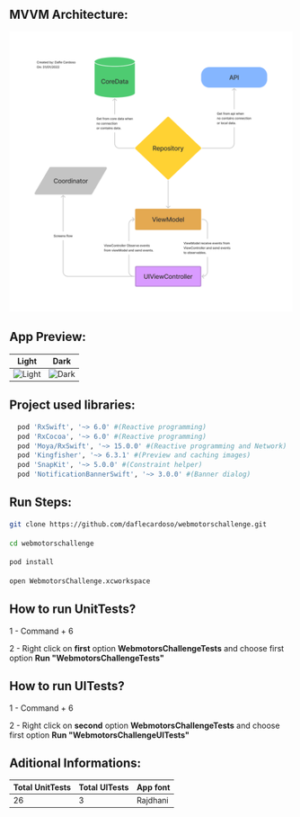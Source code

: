 ## MVVM Architecture:

![Architecture](https://github.com/daflecardoso/webmotorschallenge/blob/main/WebmotorsChallenge/architecture.png)

## App Preview:

| Light | Dark |
| ------------- | ------------- |
| ![Light](https://github.com/daflecardoso/webmotorschallenge/blob/main/light_mode.gif)| ![Dark](https://github.com/daflecardoso/webmotorschallenge/blob/main/dark_mode.gif) |

## Project used libraries:

```ruby
  pod 'RxSwift', '~> 6.0' #(Reactive programming)
  pod 'RxCocoa', '~> 6.0' #(Reactive programming)
  pod 'Moya/RxSwift', '~> 15.0.0' #(Reactive programming and Network)
  pod 'Kingfisher', '~> 6.3.1' #(Preview and caching images)
  pod 'SnapKit', '~> 5.0.0' #(Constraint helper)
  pod 'NotificationBannerSwift', '~> 3.0.0' #(Banner dialog)
```

## Run Steps:

```sh
git clone https://github.com/daflecardoso/webmotorschallenge.git

cd webmotorschallenge

pod install

open WebmotorsChallenge.xcworkspace
```

## How to run UnitTests?

1 - Command + 6

2 - Right click on **first** option **WebmotorsChallengeTests** and choose first option **Run "WebmotorsChallengeTests"**

## How to run UITests?

1 - Command + 6

2 - Right click on **second** option **WebmotorsChallengeTests** and choose first option **Run "WebmotorsChallengeUITests"**

## Aditional Informations:

| Total UnitTests | Total UITests | App font |
| ------------- | ------------- | ------------- |
| 26 | 3 | Rajdhani |
